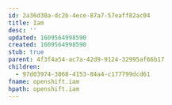 ```yaml
---
id: 2a36d30a-dc2b-4ece-87a7-57eaff82ac04
title: Iam
desc: ''
updated: 1609564998590
created: 1609564998590
stub: true
parent: 4f3f4a54-ac7a-42d9-9124-32995af66b17
children:
  - 97d03974-3068-4153-84a4-c177799dcd61
fname: openshift.iam
hpath: openshift.iam
---
```



